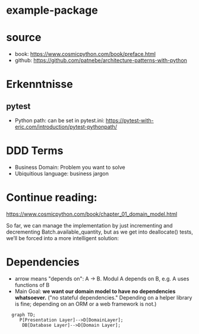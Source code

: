 # example-package

# source
- book: https://www.cosmicpython.com/book/preface.html
- github: https://github.com/patnebe/architecture-patterns-with-python

# Erkenntnisse

## pytest

- Python path: can be set in pytest.ini: https://pytest-with-eric.com/introduction/pytest-pythonpath/


# DDD Terms
- Business Domain: Problem you want to solve
- Ubiquitious language: business jargon

# Continue reading: 
https://www.cosmicpython.com/book/chapter_01_domain_model.html

So far, we can manage the implementation by just incrementing and decrementing Batch.available_quantity, but as we get into deallocate() tests, we’ll be forced into a more intelligent solution:

# Dependencies
- arrow means "depends on": A -> B. Modul A depends on B, e.g. A uses functions of B
- Main Goal: __we want our domain model to have no dependencies whatsoever.__ ("no stateful dependencies." Depending on a helper library is fine; depending on an ORM or a web framework is not.)

```mermaid
  graph TD;
     P[Presentation Layer]-->D[DomainLayer];
      DB[Database Layer]-->D[Domain Layer];
```